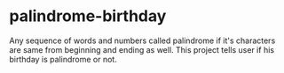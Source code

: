 # palindrome-birthday

Any sequence of words and numbers called palindrome if it's characters are same from beginning and ending as well. This project tells user if his birthday is palindrome or not.
